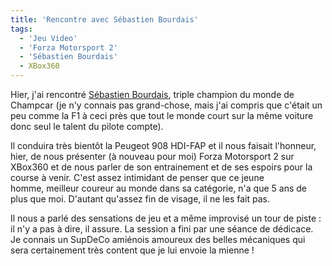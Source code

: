 ```yaml
---
title: 'Rencontre avec Sébastien Bourdais'
tags:
  - 'Jeu Video'
  - 'Forza Motorsport 2'
  - 'Sébastien Bourdais'
  - XBox360
---
```


Hier, j'ai rencontré [Sébastien Bourdais](http://www.sebastien-bourdais.com/),
triple champion du monde de Champcar (je n'y connais pas grand-chose, mais j'ai
compris que c'était un peu comme la F1 à ceci près que tout le monde court sur
la même voiture donc seul le talent du pilote compte).

<!-- more -->

Il conduira très bientôt la Peugeot 908 HDI-FAP et il nous faisait l'honneur,
hier, de nous présenter (à nouveau pour moi) Forza Motorsport 2 sur XBox360 et
de nous parler de son entrainement et de ses espoirs pour la course à venir.
C'est assez intimidant de penser que ce jeune homme, meilleur coureur au monde
dans sa catégorie, n'a que 5 ans de plus que moi. D'autant qu'assez fin de
visage, il ne les fait pas.

Il nous a parlé des sensations de jeu et a même improvisé un tour de
piste&nbsp;: il n'y a pas à dire, il assure. La session a fini par une séance de
dédicace. Je connais un SupDeCo amiénois amoureux des belles mécaniques qui sera
certainement très content que je lui envoie la mienne&nbsp;!
